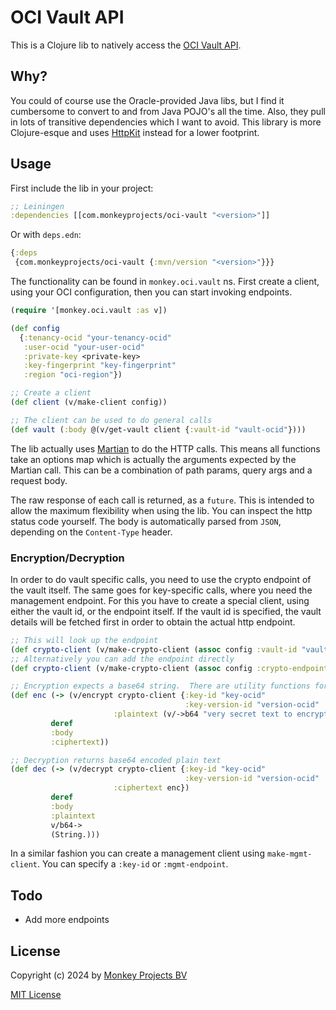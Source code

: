# OCI Vault API

This is a Clojure lib to natively access the [OCI Vault
API](https://docs.oracle.com/en-us/iaas/Content/KeyManagement/home.htm).

## Why?

You could of course use the Oracle-provided Java libs, but I find it cumbersome
to convert to and from Java POJO's all the time.  Also, they pull in lots of
transitive dependencies which I want to avoid.  This library is more Clojure-esque
and uses [HttpKit](https://github.com/http-kit/http-kit) instead for a lower
footprint.

## Usage

First include the lib in your project:
```clojure
;; Leiningen
:dependencies [[com.monkeyprojects/oci-vault "<version>"]]
```
Or with `deps.edn`:
```clojure
{:deps
 {com.monkeyprojects/oci-vault {:mvn/version "<version>"}}}
```

The functionality can be found in `monkey.oci.vault` ns.  First create a client,
using your OCI configuration, then you can start invoking endpoints.
```clojure
(require '[monkey.oci.vault :as v])

(def config
  {:tenancy-ocid "your-tenancy-ocid"
   :user-ocid "your-user-ocid"
   :private-key <private-key>
   :key-fingerprint "key-fingerprint"
   :region "oci-region"})

;; Create a client
(def client (v/make-client config))

;; The client can be used to do general calls
(def vault (:body @(v/get-vault client {:vault-id "vault-ocid"})))
```

The lib actually uses [Martian](https://github.com/oliyh/martian) to do the
HTTP calls.  This means all functions take an options map which is actually the
arguments expected by the Martian call. This can be a combination of path params,
query args and a request body.

The raw response of each call is returned, as a `future`.  This is intended
to allow the maximum flexibility when using the lib.  You can inspect the http
status code yourself.  The body is automatically parsed from `JSON`, depending
on the `Content-Type` header.

### Encryption/Decryption

In order to do vault specific calls, you need to use the crypto endpoint of the
vault itself.  The same goes for key-specific calls, where you need the management
endpoint.  For this you have to create a special client, using either the vault id,
or the endpoint itself.  If the vault id is specified, the vault details will be
fetched first in order to obtain the actual http endpoint.

```clojure
;; This will look up the endpoint
(def crypto-client (v/make-crypto-client (assoc config :vault-id "vault-ocid")))
;; Alternatively you can add the endpoint directly
(def crypto-client (v/make-crypto-client (assoc config :crypto-endpoint "http://crypto")))

;; Encryption expects a base64 string.  There are utility functions for this.
(def enc (-> (v/encrypt crypto-client {:key-id "key-ocid"
                                       :key-version-id "version-ocid"
				       :plaintext (v/->b64 "very secret text to encrypt")})
	     deref
	     :body
	     :ciphertext))

;; Decryption returns base64 encoded plain text
(def dec (-> (v/decrypt crypto-client {:key-id "key-ocid"
                                       :key-version-id "version-ocid"
				       :ciphertext enc})
	     deref
	     :body
	     :plaintext
	     v/b64->
	     (String.)))
```

In a similar fashion you can create a management client using `make-mgmt-client`.
You can specify a `:key-id` or `:mgmt-endpoint`.

## Todo

 - Add more endpoints

## License

Copyright (c) 2024 by [Monkey Projects BV](https://www.monkey-projects.be)

[MIT License](LICENSE)